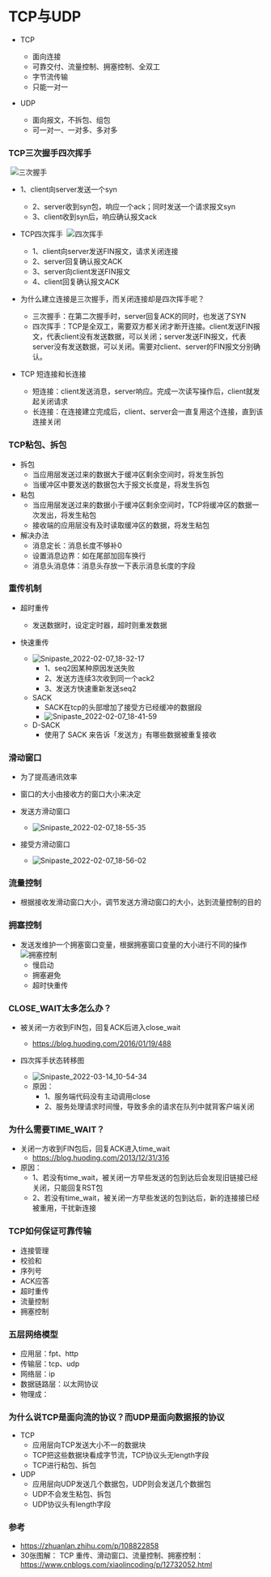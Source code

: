 # TCP与UDP

- TCP

  - 面向连接
  - 可靠交付、流量控制、拥塞控制、全双工
  - 字节流传输
  - 只能一对一
- UDP

  - 面向报文，不拆包、组包
  - 可一对一、一对多、多对多

### TCP三次握手四次挥手
​	![三次握手](https://raw.githubusercontent.com/li-zeyuan/access/master/img/20210130134349.png)

- 1、client向server发送一个syn
  - 2、server收到syn包，响应一个ack；同时发送一个请求报文syn
  - 3、client收到syn后，响应确认报文ack
- TCP四次挥手
  ​	![四次挥手](https://raw.githubusercontent.com/li-zeyuan/access/master/img/20210130134505.png)

  - 1、client向server发送FIN报文，请求关闭连接
  - 2、server回复确认报文ACK
  - 3、server向client发送FIN报文
  - 4、client回复确认报文ACK
- 为什么建立连接是三次握手，而关闭连接却是四次挥手呢？

  - 三次握手：在第二次握手时，server回复ACK的同时，也发送了SYN
  - 四次挥手：TCP是全双工，需要双方都关闭才断开连接。client发送FIN报文，代表client没有发送数据，可以关闭；server发送FIN报文，代表server没有发送数据，可以关闭。需要对client、server的FIN报文分别确认。
- TCP 短连接和长连接

  - 短连接：client发送消息，server响应。完成一次读写操作后，client就发起关闭请求
  - 长连接：在连接建立完成后，client、server会一直复用这个连接，直到该连接关闭

### TCP粘包、拆包

- 拆包
  - 当应用层发送过来的数据大于缓冲区剩余空间时，将发生拆包
  - 当缓冲区中要发送的数据包大于报文长度是，将发生拆包
- 粘包
  - 当应用层发送过来的数据小于缓冲区剩余空间时，TCP将缓冲区的数据一次发出，将发生粘包
  - 接收端的应用层没有及时读取缓冲区的数据，将发生粘包
- 解决办法
  - 消息定长：消息长度不够补0
  - 设置消息边界：如在尾部加回车换行
  - 消息头消息体：消息头存放一下表示消息长度的字段

### 重传机制

- 超时重传
  - 发送数据时，设定定时器，超时则重发数据

- 快速重传

  - ![Snipaste_2022-02-07_18-32-17](https://raw.githubusercontent.com/li-zeyuan/access/master/img/Snipaste_2022-02-07_18-32-17.png)
    - 1、seq2因某种原因发送失败
    - 2、发送方连续3次收到同一个ack2
    - 3、发送方快速重新发送seq2
  - SACK
    - SACK在tcp的头部增加了接受方已经缓冲的数据段
    - ![Snipaste_2022-02-07_18-41-59](https://raw.githubusercontent.com/li-zeyuan/access/master/img/Snipaste_2022-02-07_18-41-59.png)
  - D-SACK
    - 使用了 SACK 来告诉「发送方」有哪些数据被重复接收

### 滑动窗口

- 为了提高通讯效率
- 窗口的大小由接收方的窗口大小来决定

- 发送方滑动窗口
  - ![Snipaste_2022-02-07_18-55-35](https://raw.githubusercontent.com/li-zeyuan/access/master/img/Snipaste_2022-02-07_18-55-35.png)
- 接受方滑动窗口
  - ![Snipaste_2022-02-07_18-56-02](https://raw.githubusercontent.com/li-zeyuan/access/master/img/Snipaste_2022-02-07_18-56-02.png)

### 流量控制

- 根据接收发滑动窗口大小，调节发送方滑动窗口的大小，达到流量控制的目的

### 拥塞控制

- 发送发维护一个拥塞窗口变量，根据拥塞窗口变量的大小进行不同的操作
  ​	![拥塞控制](https://raw.githubusercontent.com/li-zeyuan/access/master/img/20210130134553.png)
  - 慢启动
  - 拥塞避免
  - 超时快重传

### CLOSE_WAIT太多怎么办？

- 被关闭一方收到FIN包，回复ACK后进入close_wait
  - https://blog.huoding.com/2016/01/19/488

- 四次挥手状态转移图
  - ![Snipaste_2022-03-14_10-54-34](https://raw.githubusercontent.com/li-zeyuan/access/master/img/Snipaste_2022-03-14_10-54-34.png)
  - 原因：
    - 1、服务端代码没有主动调用close
    - 2、服务处理请求时间慢，导致多余的请求在队列中就背客户端关闭

### 为什么需要TIME_WAIT？

- 关闭一方收到FIN包后，回复ACK进入time_wait
  - https://blog.huoding.com/2013/12/31/316
- 原因：
  - 1、若没有time_wait，被关闭一方早些发送的包到达后会发现旧链接已经关闭，只能回复RST包
  - 2、若没有time_wait，被关闭一方早些发送的包到达后，新的连接接已经被重用，干扰新连接
  
### TCP如何保证可靠传输
- 连接管理
- 校验和
- 序列号
- ACK应答
- 超时重传
- 流量控制
- 拥塞控制

### 五层网络模型
- 应用层：fpt、http
- 传输层：tcp、udp
- 网络层：ip
- 数据链路层：以太网协议
- 物理成：

### 为什么说TCP是面向流的协议？而UDP是面向数据报的协议
- TCP
  - 应用层向TCP发送大小不一的数据块
  - TCP把这些数据块看成字节流，TCP协议头无length字段
  - TCP进行粘包、拆包
- UDP
  - 应用层向UDP发送几个数据包，UDP则会发送几个数据包
  - UDP不会发生粘包、拆包
  - UDP协议头有length字段

### 参考

- https://zhuanlan.zhihu.com/p/108822858
- 30张图解： TCP 重传、滑动窗口、流量控制、拥塞控制：https://www.cnblogs.com/xiaolincoding/p/12732052.html